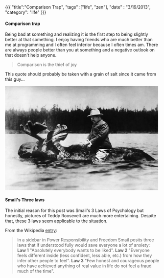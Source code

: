{{{
    "title":"Comparison Trap",
    "tags" :["life", "zen"],
    "date" : "3/19/2013",
    "category": "life"
}}}

#### Comparison trap
Being bad at something and realizing it is the first step to being slightly better at that something. I enjoy having friends who are much better than me at programming and I often feel inferior because I often times am. There are always people better than you at something and a negative outlook on that doesn't help anyone.

> Comparison is the thief of joy

<!--more-->
This quote should probably be taken with a grain of salt since it came from this guy...

![roosevelt riding a moose](/imgs/_posts/roosevelt-moose.jpg)


#### Smail's Three laws
The initial reason for this post was Smail's 3 Laws of Psychology but honestly, pictures of Teddy Roosevelt are much more entertaining. Despite that, these 3 laws seem applicable to the situation.

From the Wikipedia [entry](http://en.wikipedia.org/wiki/David_Smail_%28psychologist%29):
>In a sidebar in Power Responsibility and Freedom Smail posits three laws that if understood fully would save everyone a lot of anxiety:
__Law 1__ "Absolutely everybody wants to be liked".
__Law 2__ "Everyone feels different inside (less confident, less able, etc.) from how they infer other people to feel".
__Law 3__ "Few honest and courageous people who have achieved anything of real value in life do not feel a fraud much of the time".




